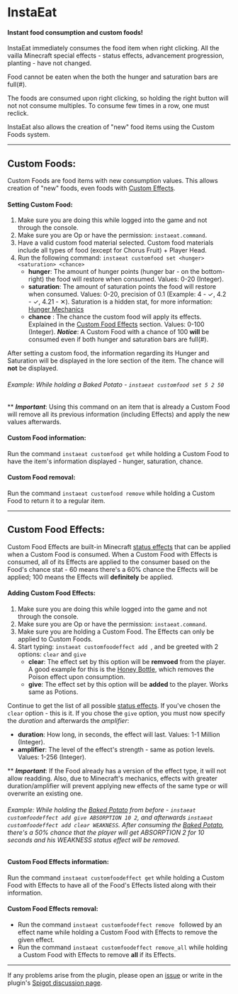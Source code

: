 # InstaEat
#### Instant food consumption and custom foods!

InstaEat immediately consumes the food item when right clicking. All the vailla Minecraft special effects - status effects, advancement progression, planting - have not changed.

Food cannot be eaten when the both the hunger and saturation bars are full(#).

The foods are consumed upon right clicking, so holding the right button will not not consume multiples. To consume few times in a row, one must reclick.

InstaEat also allows the creation of "new" food items using the Custom Foods system.
***
## **Custom Foods:**
Custom Foods are food items with new consumption values. This allows creation of "new" foods, even foods with [Custom Effects](#custom-food-effects).

#### Setting Custom Food:
1. Make sure you are doing this while logged into the game and not through the console.
2. Make sure you are Op or have the permission: `instaeat.command`.
3. Have a valid custom food material selected. Custom food materials include all types of food (except for Chorus Fruit) + Player Head.
4. Run the following command: `instaeat customfood set <hunger> <saturation> <chance>`
   - **hunger**: The amount of hunger points (hunger bar - on the bottom-right) the food will restore when consumed. Values: 0-20 (Integer).
   - **saturation**: The amount of saturation points the food will restore when consumed. Values: 0-20, precision of 0.1 (Example: 4 - ✓, 4.2 - ✓, 4.21 - ✕). Saturation is a hidden stat, for more information: [Hunger Mechanics](https://minecraft.gamepedia.com/Hunger#Mechanics)
   - **chance** : The chance the custom food will apply its effects. Explained in the [Custom Food Effects](#custom-food-effects) section. Values: 0-100 (Integer). ***Notice***: A Custom Food with a chance of 100 **will** be consumed even if both hunger and saturation bars are full(#).

After setting a custom food, the information regarding its Hunger and Saturation will be displayed in the lore section of the item. The chance will **not** be displayed.

###### *Example*: While holding a Baked Potato - `instaeat customfood set 5 2 50`

** ***Important***: Using this command on an item that is already a Custom Food will remove all its previous information (including Effects) and apply the new values afterwards.

#### Custom Food information:
Run the command `instaeat customfood get` while holding a Custom Food to have the item's information displayed - hunger, saturation, chance.

#### Custom Food removal:
Run the command `instaeat customfood remove` while holding a Custom Food to return it to a regular item.
***
## **Custom Food Effects:**
Custom Food Effects are built-in Minecraft [status effects](https://minecraft.gamepedia.com/Status_effect#Summary_of_effects) that can be applied when a Custom Food is consumed. When a Custom Food with Effects is consumed, all of its Effects are applied to the consumer based on the Food's chance stat - 60 means there's a 60% chance the Effects will be applied; 100 means the Effects will **definitely** be applied.

#### Adding Custom Food Effects:
1. Make sure you are doing this while logged into the game and not through the console.
2. Make sure you are Op or have the permission: `instaeat.command`.
3. Make sure you are holding a Custom Food. The Effects can only be applied to Custom Foods.
4. Start typing: `instaeat customfoodeffect add `, and be greeted with 2 options: `clear` and `give`
   - **clear**: The effect set by this option will be **remvoed** from the player. A good example for this is the [Honey Bottle](https://minecraft.gamepedia.com/Honey_Bottle#Usage), which removes the Poison effect upon consumption.
   - **give**: The effect set by this option will be **added** to the player. Works same as Potions.

Continue to get the list of all possible [status effects](https://minecraft.gamepedia.com/Status_effect#Summary_of_effects). If you've chosen the `clear` option - this is it. If you chose the `give` option, you must now specify the *duration* and afterwards the *amplifier*:
   - **duration**: How long, in seconds, the effect will last. Values: 1-1 Million (Integer).
   - **amplifier**: The level of the effect's strength - same as potion levels. Values: 1-256 (Integer).

** ***Important***: If the Food already has a version of the effect type, it will not allow readding. Also, due to Minecraft's mechanics, effects with greater duration/amplifier will prevent applying new effects of the same type or will overwrite an existing one.

###### *Example*: While holding the [Baked Potato](#example-while-holding-a-baked-potato---instaeat-customfood-set-5-2-50) from before - `instaeat customfoodeffect add give ABSORPTION 10 2`, and afterwards `instaeat customfoodeffect add clear WEAKNESS`. After consuming the [Baked Potato](#example-while-holding-a-baked-potato---instaeat-customfood-set-5-2-50), there's a 50% chance that the player will get ABSORPTION 2 for 10 seconds and his WEAKNESS status effect will be removed.

#### Custom Food Effects information:
Run the command `instaeat customfoodeffect get` while holding a Custom Food with Effects to have all of the Food's Effects listed along with their information.

#### Custom Food Effects removal:
- Run the command `instaeat customfoodeffect remove ` followed by an effect name while holding a Custom Food with Effects to remove the given effect.
- Run the command `instaeat customfoodeffect remove_all` while holding a Custom Food with Effects to remove **all** if its Effects.

***

If any problems arise from the plugin, please open an [issue](https://github.com/DMan1629/InstaEat/issues) or write in the plugin's [Spigot discussion page]().
